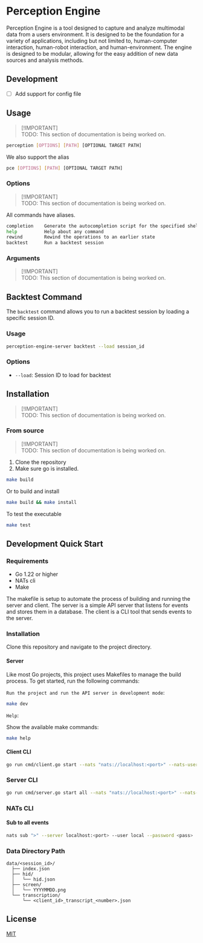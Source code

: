 # Perception Engine

Perception Engine is a tool designed to capture and analyze multimodal data from a users environment. It is designed to be the foundation for a variety of applications, including but not limited to, human-computer interaction, human-robot interaction, and human-environment. The engine is designed to be modular, allowing for the easy addition of new data sources and analysis methods.

## Development

- [ ] Add support for config file

## Usage

> [!IMPORTANT]\
> TODO: This section of documentation is being worked on.

```bash
perception [OPTIONS] [PATH] [OPTIONAL TARGET PATH]
```

We also support the alias

```bash
pce [OPTIONS] [PATH] [OPTIONAL TARGET PATH]
```

### Options

> [!IMPORTANT]\
> TODO: This section of documentation is being worked on.

All commands have aliases.

```bash
completion    Generate the autocompletion script for the specified shell
help          Help about any command
rewind        Rewind the operations to an earlier state
backtest      Run a backtest session
```

### Arguments

> [!IMPORTANT]\
> TODO: This section of documentation is being worked on.

## Backtest Command

The `backtest` command allows you to run a backtest session by loading a specific session ID.

### Usage

```bash
perception-engine-server backtest --load session_id
```

### Options

- `--load`: Session ID to load for backtest

## Installation

> [!IMPORTANT]\
> TODO: This section of documentation is being worked on.

### From source

> [!IMPORTANT]\
> TODO: This section of documentation is being worked on.

1. Clone the repository
2. Make sure go is installed.

```bash
make build
```

Or to build and install

```bash
make build && make install
```

To test the executable

```bash
make test
```

## Development Quick Start

### Requirements

- Go 1.22 or higher
- NATs cli
- Make

The makefile is setup to automate the process of building and running the server and client. The server is a simple API server that listens for events and stores them in a database. The client is a CLI tool that sends events to the server.


### Installation

Clone this repository and navigate to the project directory.

#### Server

Like most Go projects, this project uses Makefiles to manage the build process. To get started, run the following commands:

`Run the project and run the API server in development mode`:

```bash
make dev
```

`Help`:

Show the available make commands:

```bash
make help
```

#### Client CLI

```bash
go run cmd/client.go start --nats "nats://localhost:<port>" --nats-user local --nats-pass <pass>
```

### Server CLI

```bash
go run cmd/server.go start all --nats "nats://localhost:<port>" --nats-user local --nats-pass <pass>
```

### NATs CLI

#### Sub to all events

```bash
nats sub ">" --server localhost:<port> --user local --password <pass>
```

### Data Directory Path

```text
data/<session_id>/
  ├── index.json
  ├── hid/
  │   └── hid.json
  ├── screen/
  │   └── YYYYMMDD.png
  └── transcription/
      └── <client_id>_transcript_<number>.json
```

## License

[MIT](/LICENSE)
